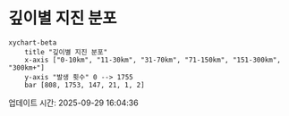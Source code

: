 # 깊이별 지진 분포

```mermaid
xychart-beta
    title "깊이별 지진 분포"
    x-axis ["0-10km", "11-30km", "31-70km", "71-150km", "151-300km", "300km+"]
    y-axis "발생 횟수" 0 --> 1755
    bar [808, 1753, 147, 21, 1, 2]
```

업데이트 시간: 2025-09-29 16:04:36
